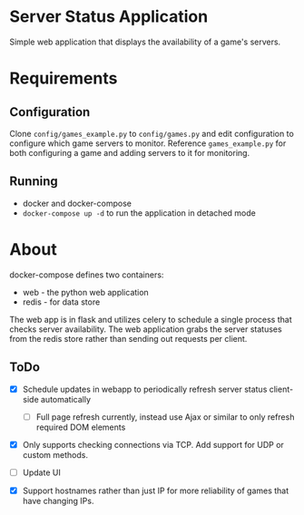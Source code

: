 # Server Status Application

Simple web application that displays the availability of a game's servers.

# Requirements

## Configuration

Clone `config/games_example.py` to `config/games.py` and edit configuration to configure which game servers to monitor. Reference `games_example.py` for both configuring a game and adding servers to it for monitoring.

## Running

- docker and docker-compose
- `docker-compose up -d` to run the application in detached mode

# About

docker-compose defines two containers:
- web - the python web application
- redis - for data store

The web app is in flask and utilizes celery to schedule a single process that checks server availability. The web application grabs the server statuses from the redis store rather than sending out requests per client.

## ToDo

- [x] Schedule updates in webapp to periodically refresh server status client-side automatically
	- [ ] Full page refresh currently, instead use Ajax or similar to only refresh required DOM elements

- [x] Only supports checking connections via TCP. Add support for UDP or custom methods.
- [ ] Update UI
- [x] Support hostnames rather than just IP for more reliability of games that have changing IPs.

